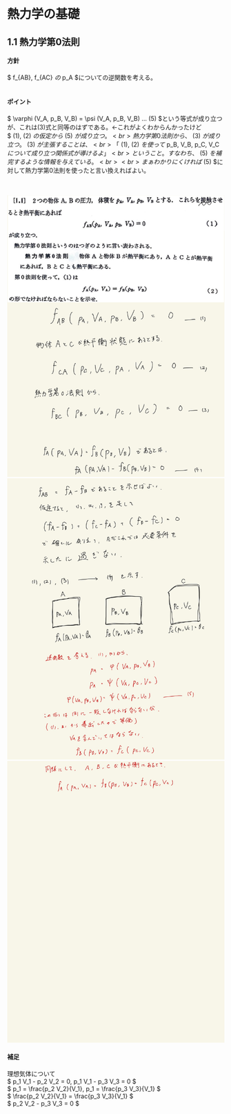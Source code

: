 <script type="text/javascript" async src="https://cdnjs.cloudflare.com/ajax/libs/mathjax/2.7.7/MathJax.js?config=TeX-MML-AM_CHTML">

</script>

<script type="text/x-mathjax-config">
 MathJax.Hub.Config({
 tex2jax: {
 inlineMath: [['$', '$'] ],
 displayMath: [ ['$$','$$'], ["\\[","\\]"] ]
 }
 });
</script>

# 熱力学の基礎
## 1.1 熱力学第0法則


#### 方針

$ f_{AB}, f_{AC} $の$ p_A $についての逆関数を考える。
<br>
<br>

#### ポイント

$ \varphi (V_A, p_B, V_B) = \psi (V_A, p_B, V_B) ... (5) $という等式が成り立つが、これは(3)式と同等のはずである。←これがよくわからんかったけど
<br>
$ (1), (2) $の仮定から$ (5) $が成り立つ。
<br>
熱力学第0法則から、$ (3) $が成り立つ。$ (3) $が主張することは、
<br>
「$ (1), (2) $を使って$ p_B, V_B, p_C, V_C $について成り立つ関係式が導けるよ」
<br>
ということ。すなわち、$ (5) $を補完するような情報を与えている。
<br>
<br>
まぁわかりにくければ$ (5) $に対して熱力学第0法則を使ったと言い換えればよい。

<br>
<br>

<img width="600" alt="Harashima-2" src="./images/Harashima-02.jpg">
<img width="600" alt="Harashima-3" src="./images/Harashima-03.jpg">
<img width="600" alt="Harashima-4" src="./images/Harashima-04.jpg">

#### 補足

理想気体について
<br>
$ p_1 V_1 - p_2 V_2 = 0, p_1 V_1 - p_3 V_3 = 0 $
<br>
$ p_1 = \frac{p_2 V_2}{V_1}, p_1 = \frac{p_3 V_3}{V_1} $
<br>
$ \frac{p_2 V_2}{V_1} = \frac{p_3 V_3}{V_1} $
<br>
$ p_2 V_2 - p_3 V_3 = 0 $